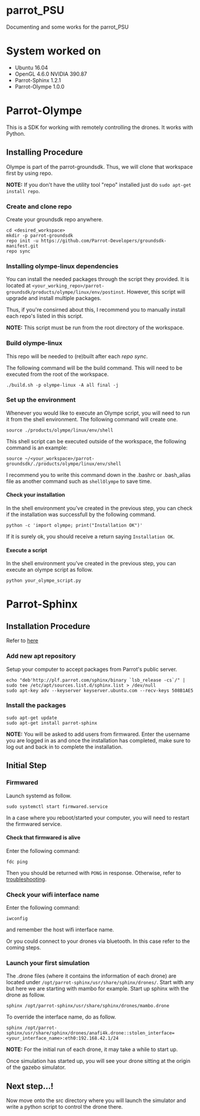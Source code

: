 # parrot_PSU
Documenting and some works for the parrot_PSU

# System worked on
* Ubuntu 16.04
* OpenGL 4.6.0 NVIDIA 390.87
* Parrot-Sphinx 1.2.1
* Parrot-Olympe 1.0.0

# Parrot-Olympe
This is a SDK for working with remotely controlling the drones. It works with Python.

## Installing Procedure
Olympe is part of the parrot-groundsdk. Thus, we will clone that workspace first by using repo.

__NOTE:__ If you don't have the utility tool "repo" installed just do `sudo apt-get install repo`.

### Create and clone repo
Create your groundsdk repo anywhere.
```
cd <desired_workspace>
mkdir -p parrot-groundsdk
repo init -u https://github.com/Parrot-Developers/groundsdk-manifest.git
repo sync
```

### Installing olympe-linux dependencies
You can install the needed packages through the script they provided. It is located at `<your_working_repo>/parrot-groundsdk/products/olympe/linux/env/postinst`. However, this script will upgrade and install multiple packages. 

Thus, if you're consirned about this, I recommend you to manually install each repo's listed in this script.

__NOTE:__ This script must be run from the root directory of the workspace. 

### Build olympe-linux
This repo will be needed to (re)built after each _repo sync_.

The following command will be the build command. This will need to be executed from the root of the workspace.

```
./build.sh -p olympe-linux -A all final -j
```

### Set up the environment
Whenever you would like to execute an Olympe script, you will need to run it from the shell environment. The following command will create one.
```
source ./products/olympe/linux/env/shell
```

This shell script can be executed outside of the workspace, the following command is an example:
```
source ~/<your_workspace>/parrot-groundsdk/./products/olympe/linux/env/shell
```
I recommend you to write this command down in the .bashrc or .bash_alias file as another command such as `shellOlympe` to save time.

#### Check your installation
In the shell environment you've created in the previous step, you can check if the installation was successfull by the following command.
```
python -c 'import olympe; print("Installation OK")'
```
If it is surely ok, you should receive a return saying `Installation OK`.

#### Execute a script
In the shell environment you've created in the previous step, you can execute an olympe script as follow.
```
python your_olympe_script.py
```

# Parrot-Sphinx
## Installation Procedure
Refer to [here](https://developer.parrot.com/docs/sphinx/installation.html)

### Add new apt repository
Setup your computer to accept packages from Parrot's public server.
```
echo "deb'http://plf.parrot.com/sphinx/binary `lsb_release -cs`/" | sudo tee /etc/apt/sources.list.d/sphinx.list > /dev/null
sudo apt-key adv --keyserver keyserver.ubuntu.com --recv-keys 508B1AE5
```

### Install the packages
```
sudo apt-get update
sudo apt-get install parrot-sphinx
```
__NOTE:__ You will be asked to add users from firmwared. Enter the username you are logged in as and once the installation has completed, make sure to log out and back in to complete the installation.

## Initial Step
### Firmwared
Launch systemd as follow.
```
sudo systemctl start firmwared.service
```

In a case where you reboot/started your computer, you will need to restart the firmwared service.

#### Check that firmwared is alive
Enter the following command:
```
fdc ping
```

Then you should be returned with `PONG` in response. Otherwise, refer to [troubleshooting](https://developer.parrot.com/docs/sphinx/troubleshooting.html).

### Check your wifi interface name
Enter the following command:
```
iwconfig
```
and remember the host wifi interface name.

Or you could connect to your drones via bluetooth. In this case refer to the coming steps.

### Launch your first simulation
The .drone files (where it contains the information of each drone) are located under `/opt/parrot-sphinx/usr/share/sphinx/drones/`. Start with any but here we are starting with mambo for example. Start up sphinx with the drone as follow.
```
sphinx /opt/parrot-sphinx/usr/share/sphinx/drones/mambo.drone
```

To override the interface name, do as follow.
```
sphinx /opt/parrot-sphinx/usr/share/sphinx/drones/anafi4k.drone::stolen_interface=<your_interface_name>:eth0:192.168.42.1/24
```

__NOTE:__ For the initial run of each drone, it may take a while to start up.

Once simulation has started up, you will see your drone sitting at the origin of the gazebo simulator.

## Next step...!
Now move onto the src directory where you will launch the simulator and write a python script to control the drone there.
